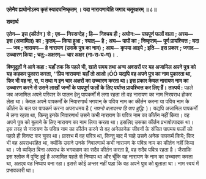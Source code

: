 **एतेनैव ह्यघोनोऽस्य कृतं स्यादघनिष्कृतम् ।** **यदा नारायणायेति जगाद चतुरक्षरम् ॥ ८॥** 

**शब्दार्थ** 

**एतेन—** **इस (कीर्तन ) से** **; एव—** **निस्सन्देह** **; हि—** **निश्चय ही** **; अघोन:—** **पापपूर्ण फलों वाला** **; अस्य—** **इस (अजामिल)** **का** **; कृतम्—** **किया हुआ** **; स्यात्—** **है** **; अघ—** **पापों का** **; निष्कृतम्—** **पूर्ण प्रायश्चित्त** **; यदा—** **जब** **; नारायण—** **हे नारायण** **(उसके पुत्र का नाम)** **; आय—** **कृपया आइये** **; इति—** **इस प्रकार** **; जगाद—** **उच्चारण किया** **; चतु:-अक्षरम्—** **चार अक्षर** **(ना-रा-य-ण)।** **.** 

**विष्णुदूतों ने आगे कहा : यहाँ तक कि पहले भी, खाते समय तथा अन्य अवसरों पर** **यह अजामिल अपने पुत्र को यह कहकर पुकारा करता, ''प्रिय नारायण! यहाँ तो आओ।ÓÓ** **यद्यपि वह अपने पुत्र का नाम पुकारता था, फिर भी वह ना, रा, य तथा ण इन चार अक्षरों** **का उच्चारण करता था। इस प्रकार केवल नारायण नाम का उच्चारण करने से उसने लाखों** **जन्मों के पापपूर्ण फलों के लिए पर्याप्त प्रायश्चित्त कर लिए हैं।** **तात्पर्य :** पहले जब अजामिल अपने परिवार के पालन हेतु पापकर्मों में लगा रहता तो वह नारायण का नाम निरपराध होकर लेता था। केवल अपने पापकर्मों के निवारणार्थ भगवान् के पवित्र नाम का कीर्तन करना या पवित्र नाम के कीर्तन के बल पर पापकर्म करना अपराधमय है ( *नाश्नो* *बलादस्य हि पाप बुद्धि:* )। यद्यपि अजामिल पापकर्मों में लगा रहता था, किन्तु इनके निवारणार्थ उसने कभी नारायण के पवित्र नाम का कीर्तन नहीं किया। वह अपने पुत्र को बुलाने के लिए नारायण का नाम लिया करता था। इसलिए उसका कीर्तन प्रभावोत्पादक था। इस तरह से नारायण के पवित्र नाम का कीर्तन करने से वह अनेकानेक जीवनों के संचित पापमय फलों को पहले ही विनष्ट कर चुका था। प्रारश्भ में वह पवित्र था, किन्तु बाद में चाहे उसने अनेक पापकर्म किये; फिर भी वह अपराधरहित था, क्योंकि उसने उनके निवारणार्थ कभी नारायण के पवित्र नाम का कीर्तन नहीं किया था। जो व्यकि्त बिना अपराध के भगवन्नाम का सदैव कीर्तन करता है, वह सदैव पवित्र रहता है। जैसाकि इस श्लोक में पुष्टि हुई है अजामिल पहले से निष्पाप था और चूँकि वह नारायण के नाम का उच्चारण करता था, अतएव वह निष्पाप बना रहा। इससे कोई अन्तर नहीं पड़ा कि वह अपने पुत्र को बुलाता था। नाम स्वयं में प्रभावकारी था।  